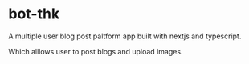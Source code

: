 # bot-thk

A multiple user blog post paltform app built with nextjs and typescript.

Which alllows user to post blogs and upload images.
